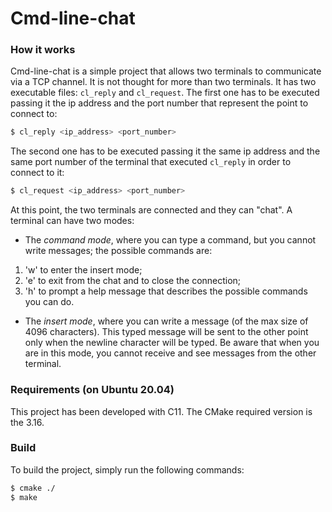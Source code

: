 # Cmd-line-chat
### How it works
Cmd-line-chat is a simple project that allows two terminals to communicate
via a TCP channel. It is not thought for more than two terminals. It has two
executable files: `cl_reply` and `cl_request`. The first one has to be executed
passing it the ip address and the port number that represent the point to
connect to:
```bash
$ cl_reply <ip_address> <port_number>
```
The second one has to be executed passing it the same ip address and the same
port number of the terminal that executed `cl_reply` in order to connect to it:
```bash
$ cl_request <ip_address> <port_number>
```
At this point, the two terminals are connected and they can "chat".
A terminal can have two modes:
* The _command mode_, where you can type a command, but you cannot write messages;
the possible commands are: 
1. 'w' to enter the insert mode; 
2. 'e' to exit from the
chat and to close the connection; 
3. 'h' to prompt a help message that describes the possible commands you can do.
* The _insert mode_, where you can write a message (of the max size of 4096
characters). This typed message will be sent to the other point only when the
newline character will be typed. Be aware that when you are in this mode, you
cannot receive and see messages from the other terminal.
### Requirements (on Ubuntu 20.04)
This project has been developed with C11. The CMake required version is the 3.16.
### Build
To build the project, simply run the following commands:
```bash
$ cmake ./
$ make
```
